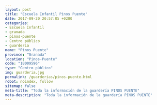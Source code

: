 ```yaml
---
layout: post
title: "Escuela Infantil Pinos Puente"
date: 2017-09-20 20:57:05 +0200
categories:
- Escuela Infantil
- granada
- pinos-puente
- Centro público
- guarderia
name: "Pinos Puente"
province: "Granada"
location: "Pinos-Puente"
code: "18009596"
type: "Centro público"
img: guarderia.jpg
permalink: /guarderias/pinos-puente.html
robot: noindex, follow
sitemap: false
meta-title: "Toda la información de la guardería PINOS PUENTE"
meta-description: "Toda la información de la guardería PINOS PUENTE"
---
```

